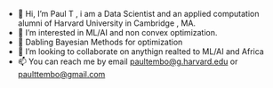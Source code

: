 - 👋 Hi, I’m Paul T , i am a Data Scientist and an applied computation alumni of Harvard University in Cambridge , MA.
- 👀 I’m interested in ML/AI and non convex optimization.
- 🌱 Dabling Bayesian Methods for optimization
- 💞️ I’m looking to collaborate on anythign realted to ML/AI and Africa
- 📫 You can reach me by email paultembo@g.harvard.edu or paulttembo@gmail.com
